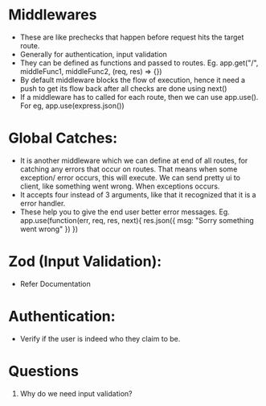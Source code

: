 # Middlewares

- These are like prechecks that happen before request hits the target route.
- Generally for authentication, input validation
- They can be defined as functions and passed to routes. Eg. app.get("/", middleFunc1, middleFunc2, (req, res) => {})
- By default middleware blocks the flow of execution, hence it need a push to get its flow back after all checks are done using next()
- If a middleware has to called for each route, then we can use app.use(). For eg, app.use(express.json())

# Global Catches:
- It is another middleware  which we can define at end of all routes, for catching any errors that occur on routes. That means when some exception/ error occurs, this will execute. We can send pretty ui to client, like something went wrong. When exceptions occurs.
- It accepts four instead of 3 arguments, like that it recognized that it is a error handler.
- These help you to give the end user better error messages.
Eg. app.use(function(err, req, res, next){
    res.json({
        msg: "Sorry something went wrong"
    })
})

# Zod (Input Validation): 
- Refer Documentation

# Authentication:
- Verify if the user is indeed who they claim to be.

# Questions
1. Why do we need input validation?
